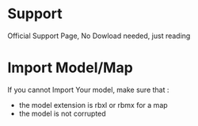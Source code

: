# Support
Official Support Page, No Dowload needed, just reading

# Import Model/Map
If you cannot Import Your model, make sure that :

- the model extension is rbxl or rbmx for a map
- the model is not corrupted

